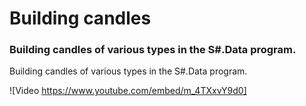 # Building candles

### Building candles of various types in the S\#.Data program.

Building candles of various types in the S\#.Data program.

![Video https://www.youtube.com/embed/m_4TXxvY9d0]
